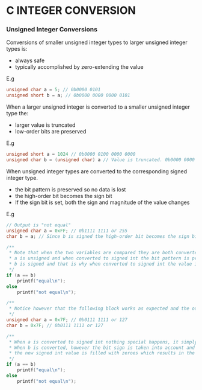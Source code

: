 # C INTEGER CONVERSION

### Unsigned Integer Conversions

Conversions of smaller unsigned integer types to larger unsigned integer types is:
* always safe
* typically accomplished by zero-extending the value

E.g
```c
unsigned char a = 5; // 0b0000 0101
unsigned short b = a; // 0b0000 0000 0000 0101
```

When a larger unsigned integer is converted to a smaller unsigned integer type the:
* larger value is truncated
* low-order bits are preserved

E.g
```c
unsigned short a = 1024 // 0b0000 0100 0000 0000
unsigned char b = (unsigned char) a // Value is truncated. 0b0000 0000
```

When unsigned integer types are converted to the corresponding signed integer type.
* the bit pattern is preserved so no data is lost
* the high-order bit becomes the sign bit
* If the sign bit is set, both the sign and magnitude of the value changes

E.g
```c
// Output is "not equal"
unsigned char a = 0xFF; // 0b1111 1111 or 255
char b = a; // Since b is signed the high-order bit becomes the sign bit and b will remain 0b1111 1111 but this is -1 on signed char

/**
 * Note that when the two variables are compared they are both converted to signed int according to integer promotion rules.
 * a is unsigned and when converted to signed int the bit pattern is preserved and the int value is zero-filled.
 * b is signed and that is why when converted to signed int the value is signed-filled which in this case results in filling with 1.
 */
if (a == b)
	printf("equal\n");
else 
	printf("not equal\n");

/**
 * Notice however that the following block works as expected and the output is "equal".
 */
unsigned char a = 0x7F; // 0b0111 1111 or 127
char b = 0x7F; // 0b0111 1111 or 127

/**
 * When a is converted to signed int nothing special happens, it simply remains 127 as signed int.
 * When b is converted, however the bit sign is taken into account and since in this case it is 0,
 * the new signed int value is filled with zeroes which results in the same value 127.
 */
if (a == b)
	printf("equal\n");
else 
	printf("not equal\n");
```

